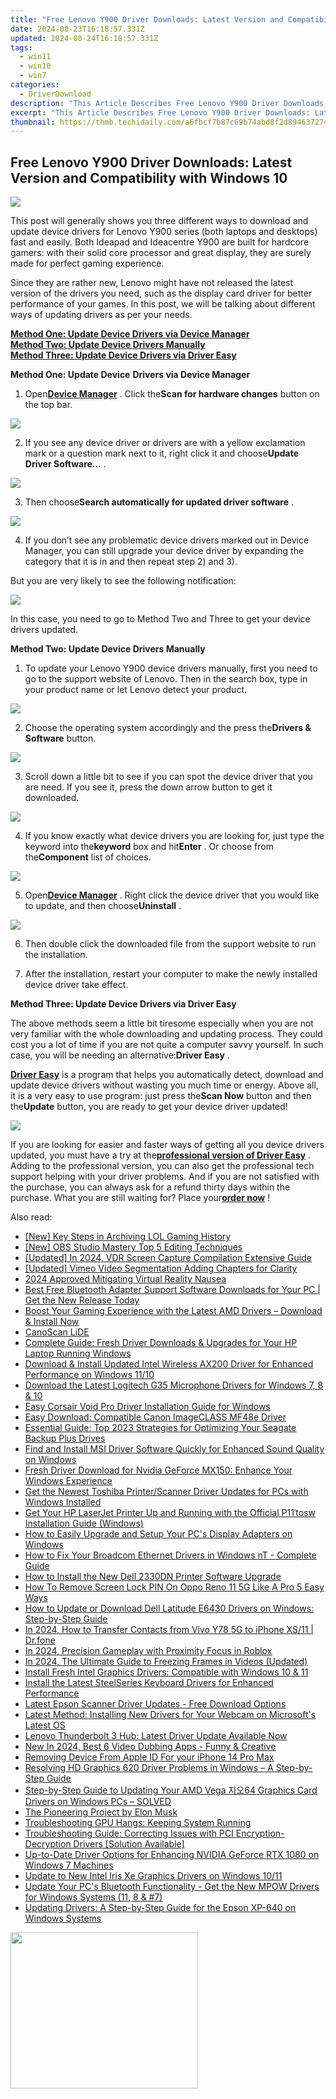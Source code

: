 ```yaml
---
title: "Free Lenovo Y900 Driver Downloads: Latest Version and Compatibility with Windows 10"
date: 2024-08-23T16:18:57.331Z
updated: 2024-08-24T16:18:57.331Z
tags:
  - win11
  - win10
  - win7
categories:
  - DriverDownload
description: "This Article Describes Free Lenovo Y900 Driver Downloads: Latest Version and Compatibility with Windows 10"
excerpt: "This Article Describes Free Lenovo Y900 Driver Downloads: Latest Version and Compatibility with Windows 10"
thumbnail: https://thmb.techidaily.com/a6fbcf7b87c69b74abd8f2d894637274c942b2c57ba584189354e0290ce20d66.jpg
---
```


## Free Lenovo Y900 Driver Downloads: Latest Version and Compatibility with Windows 10

![](https://images.drivereasy.com/wp-content/uploads/2016/11/img_583d0318ca356-600x397.jpg) 

  
 This post will generally shows you three different ways to download and update device drivers for Lenovo Y900 series (both laptops and desktops) fast and easily. Both Ideapad and Ideacentre Y900 are built for hardcore gamers: with their solid core processor and great display, they are surely made for perfect gaming experience.   
  
 Since they are rather new, Lenovo might have not released the latest version of the drivers you need, such as the display card driver for better performance of your games. In this post, we will be talking about different ways of updating drivers as per your needs.   
  
[**Method One: Update Device Drivers via Device Manager**](https://tools.techidaily.com/drivereasy/download/)   
[**Method Two: Update Device Drivers Manually**](https://tools.techidaily.com/drivereasy/download/)   
[**Method Three: Update Device Drivers via Driver Easy**](https://tools.techidaily.com/drivereasy/download/)   
  
  
 **Method One: Update Device** **Drivers via Device Manager**   
  
 1) Open[**Device Manager**](https://tools.techidaily.com/drivereasy/download/) . Click the**Scan for hardware changes** button on the top bar.   
  
![](https://images.drivereasy.com/wp-content/uploads/2016/11/img_583d25f77a789.jpg) 

  
 2) If you see any device driver or drivers are with a yellow exclamation mark or a question mark next to it, right click it and choose**Update Driver Software…** .   
  
![](https://images.drivereasy.com/wp-content/uploads/2016/11/img_583d26d86670e.jpg) 

  
 3) Then choose**Search automatically for updated driver software** .   
  
![](https://images.drivereasy.com/wp-content/uploads/2016/11/img_583d275459f1b-600x437.jpg) 

  
 4) If you don’t see any problematic device drivers marked out in Device Manager, you can still upgrade your device driver by expanding the category that it is in and then repeat step 2) and 3).   
  
 But you are very likely to see the following notification:  
  
![](https://images.drivereasy.com/wp-content/uploads/2016/11/img_583d2800916a1.png)   
  
 In this case, you need to go to Method Two and Three to get your device drivers updated.   
  
  
 **Method Two: Update Device Drivers Manually**   
  
 1) To update your Lenovo Y900 device drivers manually, first you need to go to the support website of Lenovo. Then in the search box, type in your product name or let Lenovo detect your product.   
  
![](https://images.drivereasy.com/wp-content/uploads/2016/11/img_583d2a179f8c4-600x180.png) 

  
 2) Choose the operating system accordingly and the press the**Drivers & Software** button.   
  
![](https://images.drivereasy.com/wp-content/uploads/2016/11/img_583d2a530f354-600x237.png) 

  
 3) Scroll down a little bit to see if you can spot the device driver that you are need. If you see it, press the down arrow button to get it downloaded.   
  
![](https://images.drivereasy.com/wp-content/uploads/2016/11/img_583d2b0f567df-1024x422.jpg) 

  
 4) If you know exactly what device drivers you are looking for, just type the keyword into the**keyword** box and hit**Enter** . Or choose from the**Component** list of choices.   
  
![](https://images.drivereasy.com/wp-content/uploads/2016/11/img_583d2b7edf499-1024x244.jpg)   
  
 5) Open[**Device Manager**](https://tools.techidaily.com/drivereasy/download/) . Right click the device driver that you would like to update, and then choose**Uninstall** .   
  
![](https://images.drivereasy.com/wp-content/uploads/2016/11/img_583d2ce16581b.jpg)   
  
 6) Then double click the downloaded file from the support website to run the installation.   
  
 7) After the installation, restart your computer to make the newly installed device driver take effect.   
  
  
 **Method Three: Update Device Drivers via Driver Easy**   
  
  
 The above methods seem a little bit tiresome especially when you are not very familiar with the whole downloading and updating process. They could cost you a lot of time if you are not quite a computer savvy yourself. In such case, you will be needing an alternative:**Driver Easy** .   
  
[**Driver Easy**](https://tools.techidaily.com/drivereasy/download/) is a program that helps you automatically detect, download and update device drivers without wasting you much time or energy. Above all, it is a very easy to use program: just press the**Scan Now** button and then the**Update** button, you are ready to get your device driver updated!  
  
![](https://images.drivereasy.com/wp-content/uploads/2017/04/img_58e8b62adb4a7.jpg)   
  
 If you are looking for easier and faster ways of getting all you device drivers updated, you must have a try at the[**professional version of Driver Easy**](https://tools.techidaily.com/drivereasy/download/) . Adding to the professional version, you can also get the professional tech support helping with your driver problems. And if you are not satisfied with the purchase, you can always ask for a refund thirty days within the purchase. What you are still waiting for? Place your[**order now**](https://tools.techidaily.com/drivereasy/download/) !

<ins class="adsbygoogle"
     style="display:block"
     data-ad-format="autorelaxed"
     data-ad-client="ca-pub-7571918770474297"
     data-ad-slot="1223367746"></ins>



<ins class="adsbygoogle"
     style="display:block"
     data-ad-client="ca-pub-7571918770474297"
     data-ad-slot="8358498916"
     data-ad-format="auto"
     data-full-width-responsive="true"></ins>

<span class="atpl-alsoreadstyle">Also read:</span>
<div><ul>
<li><a href="https://screen-recording.techidaily.com/new-key-steps-in-archiving-lol-gaming-history/"><u>[New] Key Steps in Archiving LOL Gaming History</u></a></li>
<li><a href="https://remote-screen-capture.techidaily.com/new-obs-studio-mastery-top-5-editing-techniques/"><u>[New] OBS Studio Mastery  Top 5 Editing Techniques</u></a></li>
<li><a href="https://screen-recording.techidaily.com/updated-in-2024-vdr-screen-capture-compilation-extensive-guide/"><u>[Updated] In 2024, VDR Screen Capture Compilation  Extensive Guide</u></a></li>
<li><a href="https://vimeo-videos.techidaily.com/updated-vimeo-video-segmentation-adding-chapters-for-clarity/"><u>[Updated] Vimeo Video Segmentation  Adding Chapters for Clarity</u></a></li>
<li><a href="https://article-tips.techidaily.com/2024-approved-mitigating-virtual-reality-nausea/"><u>2024 Approved  Mitigating Virtual Reality Nausea</u></a></li>
<li><a href="https://driver-download.techidaily.com/best-free-bluetooth-adapter-support-software-downloads-for-your-pc-get-the-new-release-today/"><u>Best Free Bluetooth Adapter Support Software Downloads for Your PC | Get the New Release Today</u></a></li>
<li><a href="https://driver-download.techidaily.com/1722974673830-boost-your-gaming-experience-with-the-latest-amd-drivers-download-and-install-now/"><u>Boost Your Gaming Experience with the Latest AMD Drivers – Download & Install Now</u></a></li>
<li><a href="https://driver-download.techidaily.com/canoscan-lide/"><u>CanoScan LiDE</u></a></li>
<li><a href="https://driver-download.techidaily.com/complete-guide-fresh-driver-downloads-and-upgrades-for-your-hp-laptop-running-windows/"><u>Complete Guide: Fresh Driver Downloads & Upgrades for Your HP Laptop Running Windows</u></a></li>
<li><a href="https://driver-download.techidaily.com/download-and-install-updated-intel-wireless-ax200-driver-for-enhanced-performance-on-windows-1110/"><u>Download & Install Updated Intel Wireless AX200 Driver for Enhanced Performance on Windows 11/10</u></a></li>
<li><a href="https://driver-download.techidaily.com/download-the-latest-logitech-g35-microphone-drivers-for-windows-7-8-and-10/"><u>Download the Latest Logitech G35 Microphone Drivers for Windows 7, 8 & 10</u></a></li>
<li><a href="https://driver-download.techidaily.com/easy-corsair-void-pro-driver-installation-guide-for-windows/"><u>Easy Corsair Void Pro Driver Installation Guide for Windows</u></a></li>
<li><a href="https://driver-download.techidaily.com/easy-download-compatible-canon-imageclass-mf48e-driver/"><u>Easy Download: Compatible Canon ImageCLASS MF48e Driver</u></a></li>
<li><a href="https://driver-download.techidaily.com/essential-guide-top-2023-strategies-for-optimizing-your-seagate-backup-plus-drives/"><u>Essential Guide: Top 2023 Strategies for Optimizing Your Seagate Backup Plus Drives</u></a></li>
<li><a href="https://driver-download.techidaily.com/find-and-install-msi-driver-software-quickly-for-enhanced-sound-quality-on-windows/"><u>Find and Install MSI Driver Software Quickly for Enhanced Sound Quality on Windows</u></a></li>
<li><a href="https://driver-download.techidaily.com/1722972026129-fresh-driver-download-for-nvidia-geforce-mx150-enhance-your-windows-experience/"><u>Fresh Driver Download for Nvidia GeForce MX150: Enhance Your Windows Experience</u></a></li>
<li><a href="https://driver-download.techidaily.com/get-the-newest-toshiba-printerscanner-driver-updates-for-pcs-with-windows-installed/"><u>Get the Newest Toshiba Printer/Scanner Driver Updates for PCs with Windows Installed</u></a></li>
<li><a href="https://driver-download.techidaily.com/get-your-hp-laserjet-printer-up-and-running-with-the-official-p11tosw-installation-guide-windows/"><u>Get Your HP LaserJet Printer Up and Running with the Official P11ˈtosw Installation Guide (Windows)</u></a></li>
<li><a href="https://driver-download.techidaily.com/how-to-easily-upgrade-and-setup-your-pcs-display-adapters-on-windows/"><u>How to Easily Upgrade and Setup Your PC's Display Adapters on Windows</u></a></li>
<li><a href="https://driver-download.techidaily.com/how-to-fix-your-broadcom-ethernet-drivers-in-windows-nt-complete-guide/"><u>How to Fix Your Broadcom Ethernet Drivers in Windows nT - Complete Guide</u></a></li>
<li><a href="https://driver-download.techidaily.com/how-to-install-the-new-dell-2330dn-printer-software-upgrade/"><u>How to Install the New Dell 2330DN Printer Software Upgrade</u></a></li>
<li><a href="https://android-unlock.techidaily.com/how-to-remove-screen-lock-pin-on-oppo-reno-11-5g-like-a-pro-5-easy-ways-by-drfone-android/"><u>How To Remove Screen Lock PIN On Oppo Reno 11 5G Like A Pro 5 Easy Ways</u></a></li>
<li><a href="https://driver-download.techidaily.com/how-to-update-or-download-dell-latitude-e6430-drivers-on-windows-step-by-step-guide/"><u>How to Update or Download Dell Latitude E6430 Drivers on Windows: Step-by-Step Guide</u></a></li>
<li><a href="https://android-transfer.techidaily.com/in-2024-how-to-transfer-contacts-from-vivo-y78-5g-to-iphone-xs11-drfone-by-drfone-transfer-from-android-transfer-from-android/"><u>In 2024, How to Transfer Contacts from Vivo Y78 5G to iPhone XS/11 | Dr.fone</u></a></li>
<li><a href="https://extra-approaches.techidaily.com/in-2024-precision-gameplay-with-proximity-focus-in-roblox/"><u>In 2024, Precision Gameplay with Proximity Focus in Roblox</u></a></li>
<li><a href="https://smart-video-creator.techidaily.com/in-2024-the-ultimate-guide-to-freezing-frames-in-videos-updated/"><u>In 2024, The Ultimate Guide to Freezing Frames in Videos (Updated)</u></a></li>
<li><a href="https://driver-download.techidaily.com/install-fresh-intel-graphics-drivers-compatible-with-windows-10-and-11/"><u>Install Fresh Intel Graphics Drivers: Compatible with Windows 10 & 11</u></a></li>
<li><a href="https://driver-download.techidaily.com/install-the-latest-steelseries-keyboard-drivers-for-enhanced-performance/"><u>Install the Latest SteelSeries Keyboard Drivers for Enhanced Performance</u></a></li>
<li><a href="https://driver-download.techidaily.com/latest-epson-scanner-driver-updates-free-download-options/"><u>Latest Epson Scanner Driver Updates - Free Download Options</u></a></li>
<li><a href="https://driver-download.techidaily.com/latest-method-installing-new-drivers-for-your-webcam-on-microsofts-latest-os/"><u>Latest Method: Installing New Drivers for Your Webcam on Microsoft's Latest OS</u></a></li>
<li><a href="https://driver-download.techidaily.com/lenovo-thunderbolt-3-hub-latest-driver-update-available-now/"><u>Lenovo Thunderbolt 3 Hub: Latest Driver Update Available Now</u></a></li>
<li><a href="https://ai-video-tools.techidaily.com/new-in-2024-best-6-video-dubbing-apps-funny-and-creative/"><u>New In 2024, Best 6 Video Dubbing Apps - Funny & Creative</u></a></li>
<li><a href="https://apple-account.techidaily.com/removing-device-from-apple-id-for-your-iphone-14-pro-max-by-drfone-ios/"><u>Removing Device From Apple ID For your iPhone 14 Pro Max</u></a></li>
<li><a href="https://driver-download.techidaily.com/resolving-hd-graphics-620-driver-problems-in-windows-a-step-by-step-guide/"><u>Resolving HD Graphics 620 Driver Problems in Windows – A Step-by-Step Guide</u></a></li>
<li><a href="https://driver-download.techidaily.com/step-by-step-guide-to-updating-your-amd-vega-64-graphics-card-drivers-on-windows-pcs-solved/"><u>Step-by-Step Guide to Updating Your AMD Vega 지오64 Graphics Card Drivers on Windows PCs – SOLVED</u></a></li>
<li><a href="https://tech-hub.techidaily.com/the-pioneering-project-by-elon-musk/"><u>The Pioneering Project by Elon Musk</u></a></li>
<li><a href="https://graphic-issues.techidaily.com/troubleshooting-gpu-hangs-keeping-system-running/"><u>Troubleshooting GPU Hangs: Keeping System Running</u></a></li>
<li><a href="https://driver-download.techidaily.com/troubleshooting-guide-correcting-issues-with-pci-encryption-decryption-drivers-solution-available/"><u>Troubleshooting Guide: Correcting Issues with PCI Encryption-Decryption Drivers [Solution Available]</u></a></li>
<li><a href="https://driver-download.techidaily.com/up-to-date-driver-options-for-enhancing-nvidia-geforce-rtx-1080-on-windows-7-machines/"><u>Up-to-Date Driver Options for Enhancing NVIDIA GeForce RTX 1080 on Windows 7 Machines</u></a></li>
<li><a href="https://driver-download.techidaily.com/update-to-new-intel-iris-xe-graphics-drivers-on-windows-1011/"><u>Update to New Intel Iris Xe Graphics Drivers on Windows 10/11</u></a></li>
<li><a href="https://driver-download.techidaily.com/update-your-pcs-bluetooth-functionality-get-the-new-mpow-drivers-for-windows-systems-11-8-and-7/"><u>Update Your PC's Bluetooth Functionality - Get the New MPOW Drivers for Windows Systems (11, 8 & #7)</u></a></li>
<li><a href="https://driver-download.techidaily.com/updating-drivers-a-step-by-step-guide-for-the-epson-xp-640-on-windows-systems/"><u>Updating Drivers: A Step-by-Step Guide for the Epson XP-640 on Windows Systems</u></a></li>
</ul></div>

<!-- affiliate ads begin -->
<a href="https://boody-eco-wear.pxf.io/c/5597632/1567905/13846" target="_top" id="1567905"><img src="//a.impactradius-go.com/display-ad/13846-1567905" border="0" alt="" width="300" height="250"/></a><img height="0" width="0" src="https://imp.pxf.io/i/5597632/1567905/13846" style="position:absolute;visibility:hidden;" border="0" />
<!-- affiliate ads end -->